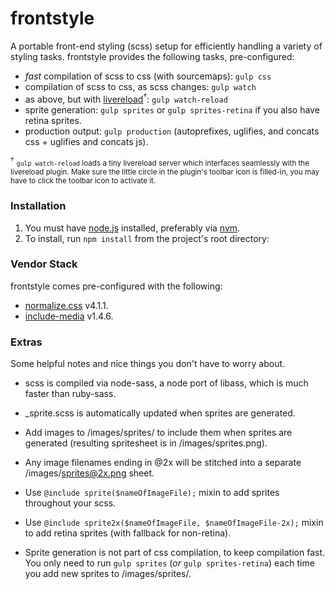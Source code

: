 # frontstyle
A portable front-end styling (scss) setup for efficiently handling a variety of styling tasks. frontstyle  provides the following tasks, pre-configured:

* _fast_ compilation of scss to css (with sourcemaps): `gulp css`
* compilation of scss to css, as scss changes: `gulp watch`
* as above, but with [livereload](http://livereload.com/)<sup>&#8224;</sup>: `gulp watch-reload`
* sprite generation: `gulp sprites` or `gulp sprites-retina` if you also have retina sprites.
* production output: `gulp production` (autoprefixes, uglifies, and concats css + uglifies and concats js).

<sup>&#8224;</sup> <small>`gulp watch-reload` loads a tiny livereload server which interfaces seamlessly with the livereload plugin. Make sure the little circle in the plugin's toolbar icon is filled-in, you may have to click the toolbar icon to activate it.</small>

### Installation ###

1. You must have [node.js](https://nodejs.org/) installed, preferably via [nvm](https://github.com/creationix/nvm).
1. To install, run `npm install` from the project's root directory:

### Vendor Stack ###

frontstyle comes pre-configured with the following:

* [normalize.css](https://necolas.github.io/normalize.css/) v4.1.1.
* [include-media](http://include-media.com/) v1.4.6.

### Extras ###
Some helpful notes and nice things you don't have to worry about.

* scss is compiled via node-sass, a node port of libass, which is much faster than ruby-sass.
* _sprite.scss is automatically updated when sprites are generated.

* Add images to /images/sprites/ to include them when sprites are generated (resulting spritesheet is in /images/sprites.png).

* Any image filenames ending in @2x will be stitched into a separate /images/sprites@2x.png sheet.

* Use `@include sprite($nameOfImageFile);` mixin to add sprites throughout your scss.

* Use `@include sprite2x($nameOfImageFile, $nameOfImageFile-2x);` mixin to add retina sprites (with fallback for non-retina).

* Sprite generation is not part of css compilation, to keep compilation fast. You only need to run `gulp sprites` (_or_ `gulp sprites-retina`) each time you add new sprites to /images/sprites/.

